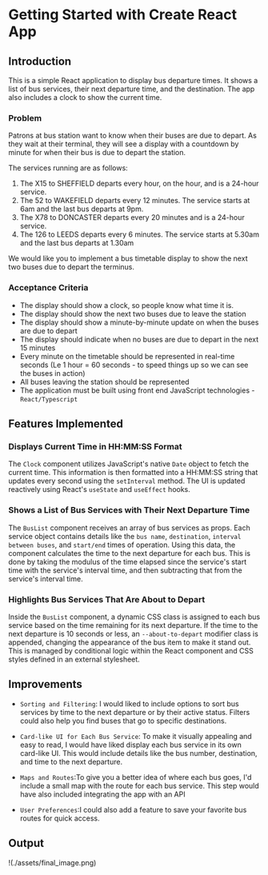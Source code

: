 # Getting Started with Create React App

## Introduction

This is a simple React application to display bus departure times. It shows a list of bus services, their next departure time, and the destination. The app also includes a clock to show the current time.

### Problem

Patrons at bus station want to know when their buses are due to depart. As they wait at their terminal, they will see a display with a countdown by minute for when their bus is due to depart the station.

The services running are as follows:

1. The X15 to SHEFFIELD departs every hour, on the hour, and is a 24-hour service.
2. The 52 to WAKEFIELD departs every 12 minutes. The service starts at 6am and the last bus departs at 9pm.
3. The X78 to DONCASTER departs every 20 minutes and is a 24-hour service.
4. The 126 to LEEDS departs every 6 minutes. The service starts at 5.30am and the last bus departs at 1.30am

We would like you to implement a bus timetable display to show the next two buses due to depart the terminus.

### Acceptance Criteria

- The display should show a clock, so people know what time it is.
- The display should show the next two buses due to leave the station
- The display should show a minute-by-minute update on when the buses are due to depart
- The display should indicate when no buses are due to depart in the next 15 minutes
- Every minute on the timetable should be represented in real-time seconds
(Le 1 hour = 60 seconds - to speed things up so we can see the buses in action)
- All buses leaving the station should be represented
- The application must be built using front end JavaScript technologies - `React/Typescript`

## Features Implemented

### Displays Current Time in HH:MM:SS Format

The `Clock` component utilizes JavaScript's native `Date` object to fetch the current time. This information is then formatted into a HH:MM:SS string that updates every second using the `setInterval` method. The UI is updated reactively using React's `useState` and `useEffect` hooks.

### Shows a List of Bus Services with Their Next Departure Time

The `BusList` component receives an array of bus services as props. Each service object contains details like the `bus name`, `destination`, `interval between buses`, and `start/end` times of operation. Using this data, the component calculates the time to the next departure for each bus. This is done by taking the modulus of the time elapsed since the service's start time with the service's interval time, and then subtracting that from the service's interval time.

### Highlights Bus Services That Are About to Depart

Inside the `BusList` component, a dynamic CSS class is assigned to each bus service based on the time remaining for its next departure. If the time to the next departure is 10 seconds or less, an `--about-to-depart` modifier class is appended, changing the appearance of the bus item to make it stand out. This is managed by conditional logic within the React component and CSS styles defined in an external stylesheet.

## Improvements

- `Sorting and Filtering`: I would liked to include options to sort bus services by time to the next departure or by their active status. Filters could also help you find buses that go to specific destinations.

- `Card-like UI for Each Bus Service`: To make it visually appealing and easy to read, I would have liked display each bus service in its own card-like UI. This would include details like the bus number, destination, and time to the next departure.

- `Maps and Routes`:To give you a better idea of where each bus goes, I'd include a small map with the route for each bus service. This step would have also included integrating the app with an API

- `User Preferences`:I could also add a feature to save your favorite bus routes for quick access.

## Output

!(./assets/final_image.png)
